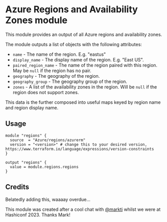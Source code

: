# Azure Regions and Availability Zones module

This module provides an output of all Azure regions and availability zones.

The module outputs a list of objects with the following attributes:

- `name` - The name of the region. E.g. "eastus"
- `display_name` - The display name of the region. E.g. "East US".
- `paired_region_name` - The name of the region paired with this region.  May be `null` if the region has no pair.
- `geography` - The geography of the region.
- `geography_group` - The geography group of the region.
- `zones` - A list of the availability zones in the region. Will be `null` if the region does not support zones.

This data is the further composed into useful maps keyed by region name and region display name.

## Usage

```hcl
module "regions" {
  source  = "Azure/regions/azurerm"
  version = "<version>" # change this to your desired version, https://www.terraform.io/language/expressions/version-constraints
}

output "regions" {
  value = module.regions.regions
}
```

## Credits

Belatedly adding this, waaaay overdue...

This module was created after a cool chat with [@markti](https://github.com/markti) whilst we were at Hashiconf 2023.
Thanks Mark!
